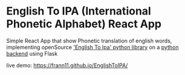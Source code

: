 # English To IPA (International Phonetic Alphabet) React App
Simple React App that show Phonetic translation of english words, implementing openSource ['English To Ipa' python library](https://github.com/Frann11-Forks/English-to-IPA) on a [python backend](https://github.com/frann11/BACKEND_englishToIPA) using Flask

live demo: https://frann11.github.io/EnglishToIPA/
